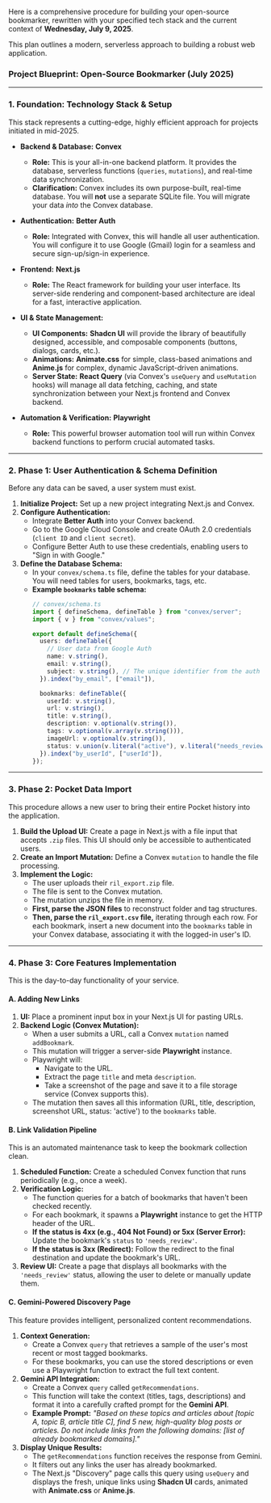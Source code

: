 Here is a comprehensive procedure for building your open-source bookmarker, rewritten with your specified tech stack and the current context of **Wednesday, July 9, 2025**.

This plan outlines a modern, serverless approach to building a robust web application.

### **Project Blueprint: Open-Source Bookmarker (July 2025)**

-----

### **1. Foundation: Technology Stack & Setup**

This stack represents a cutting-edge, highly efficient approach for projects initiated in mid-2025.

  * **Backend & Database:** **Convex**

      * **Role:** This is your all-in-one backend platform. It provides the database, serverless functions (`queries`, `mutations`), and real-time data synchronization.
      * **Clarification:** Convex includes its own purpose-built, real-time database. You will **not** use a separate SQLite file. You will migrate your data *into* the Convex database.

  * **Authentication:** **Better Auth**

      * **Role:** Integrated with Convex, this will handle all user authentication. You will configure it to use Google (Gmail) login for a seamless and secure sign-up/sign-in experience.

  * **Frontend:** **Next.js**

      * **Role:** The React framework for building your user interface. Its server-side rendering and component-based architecture are ideal for a fast, interactive application.

  * **UI & State Management:**

      * **UI Components:** **Shadcn UI** will provide the library of beautifully designed, accessible, and composable components (buttons, dialogs, cards, etc.).
      * **Animations:** **Animate.css** for simple, class-based animations and **Anime.js** for complex, dynamic JavaScript-driven animations.
      * **Server State:** **React Query** (via Convex's `useQuery` and `useMutation` hooks) will manage all data fetching, caching, and state synchronization between your Next.js frontend and Convex backend.

  * **Automation & Verification:** **Playwright**

      * **Role:** This powerful browser automation tool will run within Convex backend functions to perform crucial automated tasks.

-----

### **2. Phase 1: User Authentication & Schema Definition**

Before any data can be saved, a user system must exist.

1.  **Initialize Project:** Set up a new project integrating Next.js and Convex.
2.  **Configure Authentication:**
      * Integrate **Better Auth** into your Convex backend.
      * Go to the Google Cloud Console and create OAuth 2.0 credentials (`client ID` and `client secret`).
      * Configure Better Auth to use these credentials, enabling users to "Sign in with Google."
3.  **Define the Database Schema:**
      * In your `convex/schema.ts` file, define the tables for your database. You will need tables for users, bookmarks, tags, etc.
      * **Example `bookmarks` table schema:**
        ```typescript
        // convex/schema.ts
        import { defineSchema, defineTable } from "convex/server";
        import { v } from "convex/values";

        export default defineSchema({
          users: defineTable({
            // User data from Google Auth
            name: v.string(),
            email: v.string(),
            subject: v.string(), // The unique identifier from the auth provider
          }).index("by_email", ["email"]),

          bookmarks: defineTable({
            userId: v.string(),
            url: v.string(),
            title: v.string(),
            description: v.optional(v.string()),
            tags: v.optional(v.array(v.string())),
            imageUrl: v.optional(v.string()),
            status: v.union(v.literal("active"), v.literal("needs_review"), v.literal("archived")),
          }).index("by_userId", ["userId"]),
        });
        ```

-----

### **3. Phase 2: Pocket Data Import**

This procedure allows a new user to bring their entire Pocket history into the application.

1.  **Build the Upload UI:** Create a page in Next.js with a file input that accepts `.zip` files. This UI should only be accessible to authenticated users.
2.  **Create an Import Mutation:** Define a Convex `mutation` to handle the file processing.
3.  **Implement the Logic:**
      * The user uploads their `ril_export.zip` file.
      * The file is sent to the Convex mutation.
      * The mutation unzips the file in memory.
      * **First, parse the JSON files** to reconstruct folder and tag structures.
      * **Then, parse the `ril_export.csv` file,** iterating through each row. For each bookmark, insert a new document into the `bookmarks` table in your Convex database, associating it with the logged-in user's ID.

-----

### **4. Phase 3: Core Features Implementation**

This is the day-to-day functionality of your service.

#### **A. Adding New Links**

1.  **UI:** Place a prominent input box in your Next.js UI for pasting URLs.
2.  **Backend Logic (Convex Mutation):**
      * When a user submits a URL, call a Convex `mutation` named `addBookmark`.
      * This mutation will trigger a server-side **Playwright** instance.
      * Playwright will:
          * Navigate to the URL.
          * Extract the page `title` and meta `description`.
          * Take a screenshot of the page and save it to a file storage service (Convex supports this).
      * The mutation then saves all this information (URL, title, description, screenshot URL, status: 'active') to the `bookmarks` table.

#### **B. Link Validation Pipeline**

This is an automated maintenance task to keep the bookmark collection clean.

1.  **Scheduled Function:** Create a scheduled Convex function that runs periodically (e.g., once a week).
2.  **Verification Logic:**
      * The function queries for a batch of bookmarks that haven't been checked recently.
      * For each bookmark, it spawns a **Playwright** instance to get the HTTP header of the URL.
      * **If the status is 4xx (e.g., 404 Not Found) or 5xx (Server Error):** Update the bookmark's `status` to `'needs_review'`.
      * **If the status is 3xx (Redirect):** Follow the redirect to the final destination and update the bookmark's URL.
3.  **Review UI:** Create a page that displays all bookmarks with the `'needs_review'` status, allowing the user to delete or manually update them.

#### **C. Gemini-Powered Discovery Page**

This feature provides intelligent, personalized content recommendations.

1.  **Context Generation:**
      * Create a Convex `query` that retrieves a sample of the user's most recent or most tagged bookmarks.
      * For these bookmarks, you can use the stored descriptions or even use a Playwright function to extract the full text content.
2.  **Gemini API Integration:**
      * Create a Convex `query` called `getRecommendations`.
      * This function will take the context (titles, tags, descriptions) and format it into a carefully crafted prompt for the **Gemini API**.
      * **Example Prompt:** *"Based on these topics and articles about [topic A, topic B, article title C], find 5 new, high-quality blog posts or articles. Do not include links from the following domains: [list of already bookmarked domains]."*
3.  **Display Unique Results:**
      * The `getRecommendations` function receives the response from Gemini.
      * It filters out any links the user has already bookmarked.
      * The Next.js "Discovery" page calls this query using `useQuery` and displays the fresh, unique links using **Shadcn UI** cards, animated with **Animate.css** or **Anime.js**.